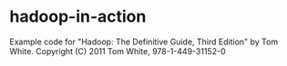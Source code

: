hadoop-in-action
================

Example code for "Hadoop: The Definitive Guide, Third Edition" by Tom White. Copyright (C) 2011 Tom White, 978-1-449-31152-0
